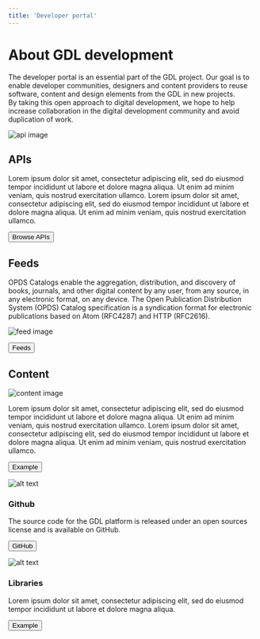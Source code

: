 ```yaml
---
title: 'Developer portal'
---
```


<cover>

# About GDL development

The developer portal is an essential part of the GDL project. Our goal is to enable developer communities, designers and content providers to reuse software, content and design elements from the GDL in new projects.\
By taking this open approach to digital development, we hope to help increase collaboration in the digital development community and avoid duplication of work.

</cover>

<section>

![api image](/images/rose.png)

## APIs

Lorem ipsum dolor sit amet, consectetur adipiscing elit, sed do eiusmod tempor incididunt ut labore et dolore magna aliqua. Ut enim ad minim veniam, quis nostrud exercitation ullamco. Lorem ipsum dolor sit amet, consectetur adipiscing elit, sed do eiusmod tempor incididunt ut labore et dolore magna aliqua. Ut enim ad minim veniam, quis nostrud exercitation ullamco.

<button to="/browse">Browse APIs</button>

</section>

<section invert="yes">

## Feeds

OPDS Catalogs enable the aggregation, distribution, and discovery of books, journals, and other digital content by any user, from any source, in any electronic format, on any device. The Open Publication Distribution System (OPDS) Catalog specification is a syndication format for electronic publications based on Atom (RFC4287) and HTTP (RFC2616).

![feed image](/images/philly.png)

<button to="/feeds">Feeds</button>

</section>
<section>

## Content

![content image](/images/panico.png)

Lorem ipsum dolor sit amet, consectetur adipiscing elit, sed do eiusmod tempor incididunt ut labore et dolore magna aliqua. Ut enim ad minim veniam, quis nostrud exercitation ullamco. Lorem ipsum dolor sit amet, consectetur adipiscing elit, sed do eiusmod tempor incididunt ut labore et dolore magna aliqua. Ut enim ad minim veniam, quis nostrud exercitation ullamco.

<button to="/example">Example</button>

</section>

<grid>
<griditem divider="yes">

<gridheader>

![alt text](/images/github.svg)

### Github

</gridheader>

The source code for the GDL platform is released under an open sources license and is available on GitHub.

<button href="https://github.com/GlobalDigitalLibraryio">GitHub</button>

</griditem>
<griditem>
<gridheader>

![alt text](/images/librarybooks.svg)

### Libraries

</gridheader>

Lorem ipsum dolor sit amet, consectetur adipiscing elit, sed do eiusmod tempor incididunt ut labore et dolore magna aliqua.

<button to="/example">Example</button>
</griditem>
</grid>
